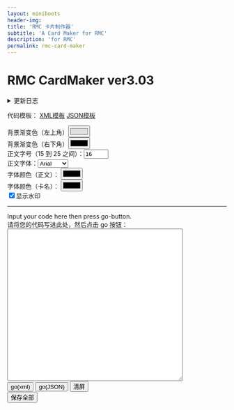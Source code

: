 ```yaml
---
layout: miniboots
header-img: 
title: 'RMC 卡片制作器'
subtitle: 'A Card Maker for RMC'
description: 'for RMC'
permalink: rmc-card-maker
---
```


<h1>RMC CardMaker ver3.03</h1>
<details>
    <summary>更新日志</summary>
    <div id="UpdateLog" style="font-family: 'Courier New', Courier, monospace;">
        <strong>2.23</strong> (2022.May.2) <br/>
        set path of renders.<br/>
        supports English Rarity also.<br/>
        <strong>3.0</strong> (2022.May.3) <br/>
        supports JSON <br/>
        new function to clean screen<br/>
        new Template of JSON<br/>
        <strong>3.01</strong> (2022.May.5) <br/>
        new display for UpdateLog<br/>
        <strong>3.02</strong> (2023.Jan.18)<br/>
        fixed several bugs<br/>
        new path of renders.<br/>
        <strong>3.03</strong> (2024.Feb.7)<br/>
        supports user watermark.<br/>
    </div>
</details>

<p>
    代码模板：
    <a href="CardMaking_Template.xml" target="_blank"><i class="bi bi-filetype-xml"></i>XML模板</a>  
    <a href="CardMaking_Template.json" target="_blank"><i class="bi bi-filetype-json"></i>JSON模板</a>
</p>

<div>
<!--功能柄-->
<form>
  背景渐变色（左上角）<input type="color" name="favcolor" value="#E0E0E0"><br/>
  背景渐变色（右下角）<input type="color" name="favcolor" value="#000000"><br/>
  正文字号（15 到 25 之间）：<input type="number" name="favfont" min="15" max="25" value="16"><br/>
  正文字体：<select name="favfont">
		<option value="Arial">Arial</option>
		<option value="Times">Serif</option>
		<option value="Fantasy">Fantasy</option>
		</select><br/>
  字体颜色（正文）：
  <input type="color" name="favfontcolor" value="#000000"><br/>
  字体颜色（卡名）：
  <input type="color" name="favnomencolor" value="#000000"><br/>
  <input type="checkbox" id="showWatermark" value="showWatermark" checked="true">显示水印
</form>
</div>
<hr/>
Input your code here then press go-button.<br/>
请将您的代码写进此处，然后点击 go 按钮：
<div>
    <!--此处输入代码-->
        <textarea id="inputCode" style="width:80%; height:350px; font-family: 'Courier New', Courier, monospace;"></textarea>
        <br/>
        <button onclick="doTheseCards()">go(xml)</button>
        <button onclick="doTheseCardsByJSON()">go(JSON)</button>
        <button id="favClean" onclick="javascript:void(0)">清屏</button>
</div>


<div id="OutputZone">
        <!--此处输出卡片-->
</div>
<button onclick="downloadAll()">保存全部</button>

<div id='RenderZone' style="display:none;">
		<!--此处储存水印蒙版-->
		<img id='watermark' src='file:///C:/Users/Administrator/Documents/ilovebaron/watermark.png' alt="WARNING watermark Failed" srcset="{{ site.url }}/img/watermark.png">
</div>

<footer style="display:none;">
        <!--此处储存版权声明-->
        <div class="copyrightlines" id='copyrightclaim'>©GreatBaron 2022,All Rights Reserved.</div><br>
</footer>

<script>
    //Balance Constant 平衡常数
    var /*边框渐变参数*/  BC_BORDER = ['silver', 'white'],
        /*底面渐变参数*/  BC_BKG = [],
        /*下载命名前缀*/  BC_FILLE_NAME = 'PoweredByBaron',
		/*预设文本字体*/  BC_FONT = "16px Arial",
        /*预设文本颜色*/  BC_FONTC = "black",
        /*是否启用水印*/  BC_WATERMARK = false;


    //下载api
    function exportCanvasAsPNG(id, fileName) {
        //down pic
        var canvasElement = document.getElementById(id);

        var MIME_TYPE = "image/png";

        var imgURL = canvasElement.toDataURL(MIME_TYPE);

        var dlLink = document.createElement('a');
        dlLink.download = fileName;
        dlLink.href = imgURL;
        dlLink.dataset.downloadurl = [MIME_TYPE, dlLink.download, dlLink.href].join(':');

        document.body.appendChild(dlLink);
        dlLink.click();
        document.body.removeChild(dlLink);
    };

    //下面这堆构造能够换行的canvas功能 context.wrapText(text,x,y,maxWidth,lineHeight)
    CanvasRenderingContext2D.prototype.wrapText = function (text, x, y, maxWidth, lineHeight) {
        if (typeof text != 'string' || typeof x != 'number' || typeof y != 'number') {
            return;
        }

        var context = this;
        var canvas = context.canvas;

        if (typeof maxWidth == 'undefined') {
            maxWidth = (canvas && canvas.width) || 300;
        }
        if (typeof lineHeight == 'undefined') {
            lineHeight = (canvas && parseInt(window.getComputedStyle(canvas).lineHeight)) || parseInt(window.getComputedStyle(document.body).lineHeight);
        }

        // 字符分隔为数组
        var arrText = text.split('');
        var line = '';

        for (var n = 0; n < arrText.length; n++) {
            var testLine = line + arrText[n];
            var metrics = context.measureText(testLine);
            var testWidth = metrics.width;
            if (testWidth > maxWidth && n > 0) {
                context.fillText(line, x, y);
                line = arrText[n];
                y += lineHeight;
            } else {
                line = testLine;
            }
		//Baron新增的换行命令
		if(arrText[n]=='丨'){
                context.fillText(line.slice(0,-1), x, y);
                line = '';
                y += lineHeight;
            };
        if(arrText[n]=='|'){
                context.fillText(line.slice(0,-1), x, y);
                line = '';
                y += lineHeight;
            };
		//换行命令到此结束

        }
        context.fillText(line, x, y);
    };

    //抽出xml
    function abstractValueByTagname(str, tagName) {
        //创建文档对象
        var parser = new DOMParser();
        var xmlDoc = parser.parseFromString(str, "text/xml");


        //提取数据
        var countrys = xmlDoc.getElementsByTagName(tagName);
        var arr = [];
        for (var i = 0; i < countrys.length; i++) {
            arr.push(countrys[i].textContent);
        };

        return arr;
    };



    //统计卡片数量
    var canvasSum = 0;

    //清屏
    function cleanAll()
    {
        document.getElementById("OutputZone").innerHTML=""
        canvasSum=0;
        return 0
    };
    document.getElementById("favClean").onclick=function()
    {
        var msg="你确定要清屏么？该操作将会清楚此页面所有图片";
        if (confirm(msg)==true) {
            cleanAll();
            return 0;
        } else {
            return 1;
        }
    }

    //构造卡片字段
    var nomens,
        raritys,
        iniHPs,
        catas,
        trtDetls,
        UIdes;

function rarity2Num(str) {
        //将 普通-传说-未定返回为0-3
        switch (str) {
            case '普通': return 0; break;
            case '稀有': return 1; break;
            case '史诗': return 2; break;
            case '传说': return 3; break;
            case 'Common': return rarity2Num('普通'); break;
            case 'Rare': return rarity2Num('稀有'); break;
            case 'Epic': return rarity2Num('史诗'); break;
            case 'Legendary': return rarity2Num('传说'); break;
            default: return -1; break;
        }
    };

//初始化用户设置
function iniFavorite(){

//设置背景色
BC_BKG[0]=document.getElementsByName("favcolor")[0].value;
BC_BKG[1]=document.getElementsByName("favcolor")[1].value;

//设置字体字号颜色
BC_FONT=document.getElementsByName("favfont")[0].value+"px "
	   +document.getElementsByName("favfont")[1].value;
BC_FONTC=document.getElementsByName("favfontcolor")[0].value;

//设置水印
BC_WATERMARK=document.getElementById("showWatermark").checked;
if (document.getElementById("showWatermark").checked) {
    console.log("showWatermark yes")
}else{
    console.log("showWatermark no")};

return 0;
};

    //启动钩子XML
    function doTheseCards() {
        iniFavorite();

        var code = document.getElementById("inputCode").value;

        nomens = abstractValueByTagname(code, "Nomen");
        //flavors = abstractValueByTagname(code, "flavor");
        raritys = abstractValueByTagname(code, "Rarity");
        iniHPs = abstractValueByTagname(code, "Influence");
        catas = abstractValueByTagname(code, "Group");
        //traits = abstractValueByTagname(code, "trait");
        trtDetls = abstractValueByTagname(code, "Description");
        UIdes = abstractValueByTagname(code,"UId");
        /*
        mv1Ttls = abstractValueByTagname(code, "mv1Ttl");
        mv2Ttls = abstractValueByTagname(code, "mv2Ttl");
        mv1Detls = abstractValueByTagname(code, "mv1Detail");
        mv2Detls = abstractValueByTagname(code, "mv2Detail");
        wknsses = abstractValueByTagname(code, "wknss");
        antitates = abstractValueByTagname(code, "antitas");
        rtrtcsts = abstractValueByTagname(code, "retreat");
        //console.log(raritys);
        //console.log(rarity2Num(raritys[0]))
        
        for (var j = 0; j < UIdes.length; j++) {
            document.getElementById("RenderZone").innerHTML=document.getElementById("RenderZone").innerHTML+
                "<img id='"+UIdes[j]+"' src='C:/Users/Administrator/Documents/MyRenders/"+UIdes[j]+".png'>";
            //console.log(UIdes[j]);
            //TODO: 加载问题，图片还没来及加载，drawImg()就急着执行
        };*/

        for (var i = 0; i < nomens.length; i++) {      
            printPic(nomens[i], rarity2Num(raritys[i]), iniHPs[i], catas[i],trtDetls[i],UIdes[i]);
            console.log("print"+nomens[i])
        };

        console.log("printed "+canvasSum);
    };

    //启动钩子JSON
    function doTheseCardsByJSON(){
        iniFavorite();
        var code=JSON.parse(document.getElementById("inputCode").value);

        //console.log(document.getElementById("inputCode").value);
        console.log(code.length+" card(s) from JSON");
        
        for (let i = 0; i < code.length; i++) {
            printPic(code[i].Nomen,rarity2Num(code[i].Rarity),code[i].Influence,code[i].Group,code[i].Description,code[i].UId)
        };

        console.log("printed "+canvasSum);
    };

    //下载全部
    function downloadAll() {
        for (var i = 0; i < canvasSum; i++) {
            exportCanvasAsPNG("card" + i, BC_FILLE_NAME + i);
            console.log("download card" + i);
        }
    };

//KERNELcanvas
    function printPic(nomen,
        rarity, iniHP, category,
        traitDetail, Uuid
        ) {
        

        //加载蒙板，卡图
        document.getElementById("RenderZone").innerHTML=
            document.getElementById("RenderZone").innerHTML+
            "<img id='"+Uuid+"' src='MyRenders/"+Uuid+".png'>";

		//稀有度分类
        var raricolor=[];
        switch (rarity) {
            case 0: raricolor = ["普通", "black"]; break;
            case 1: raricolor = ["稀★有", "aqua"]; break;
            case 2: raricolor = ["★史诗★", "fuchsia"]; break;
            case 3: raricolor = ["★传💎说★", "gold"]; break;
            default: raricolor = ["未分级", "white"];
        }

		//生成画布上下文
        var canvas = document.createElement('canvas');
        canvas.id = "card"+canvasSum;
        canvasSum += 1;
        canvas.width = 500;
        canvas.height = 750;
        document.getElementById('OutputZone').appendChild(canvas);
        var ctx = canvas.getContext("2d");

        //BC_BORDER 决定边框颜色
        var borderFlavor = ctx.createRadialGradient(250,375,500,300,500,80)
        borderFlavor.addColorStop(0, BC_BORDER[0]);
        borderFlavor.addColorStop(1, BC_BORDER[1]);
        ctx.fillStyle = borderFlavor;
        ctx.fillRect(0, 0, 500, 750);

        //BC_BKG 决定 backgroud gradient
        var grd = ctx.createLinearGradient(0, 0, 500, 750);
        grd.addColorStop(0, BC_BKG[0]);
        grd.addColorStop(1, BC_BKG[1]);
        ctx.fillStyle = grd;
        ctx.fillRect(10, 10, 480, 730);

        //nomen zone
        ctx.fillStyle = "rgba(255,255,255,0.5)";
        ctx.fillRect(30, 30, 440, 50);

        //HP zone
        ctx.beginPath();
        ctx.arc(250, 250, 160, 0, 2 * Math.PI);
        ctx.fill();
        //HP zone uter
        //ctx.fillRect(30, 100, 440, 320);

        //rarity & category
        ctx.fillRect(30, 420, 440, 50);
        //trait
        ctx.fillRect(30, 480, 440, 250);
        //move1
        //ctx.fillRect(180, 480, 140, 160);
        //move2
        ///ctx.fillRect(330, 480, 140, 160);

        //weakness
        //ctx.fillRect(30, 650, 140, 80);
        //antitas
        //ctx.fillRect(180, 650, 140, 80);
        //retreat
        //ctx.fillRect(330, 650, 140, 80);

        //nomen 最顶部的名字
        ctx.fillStyle = "black";            //TODO: 用户自定义选择字体颜色
        ctx.font = "45px 华文隶书";
        ctx.textAlign = "center";
        ctx.textBaseline = "hanging";
        ctx.fillText(nomen, 250, 40, 440);

        //rarity
        ctx.fillStyle = raricolor[1];
        ctx.font = "30px 华文隶书";
        ctx.textBaseline = "bottom";
        ctx.fillText(raricolor[0], 110, 460);

        //iniHP
        ctx.fillStyle = "black";
        ctx.font = "144px Georgia";
        ctx.textAlign = "center";
        //ctx.textBaseline = "bottom";
        ctx.fillText(iniHP, 250, 320, 200);

        //category
        ctx.fillStyle = "black";
        ctx.font = "25px Georgia";
        ctx.textAlign = "end";
        ctx.textBaseline = "bottom";
        ctx.fillText(category, 460, 460, 180);
        ctx.textAlign = "center";
        //ctx.fillText(iniHP, 250, 460, 200);
		ctx.fillText(iniHP, 230, 460, 200);

        //trait&moves titles
        //ctx.fillStyle = "black";
        //ctx.font = "25px 华文新魏";
        //ctx.fillText(traitTitle, 100, 515, 120);
        //ctx.fillText(mv1Title, 250, 515, 120);
        //ctx.fillText(mv2Title, 400, 515, 120);

        //reaction&retreat
        //ctx.font = "20px Arial";
        //ctx.fillText("弱点", 100, 675, 120);
        //ctx.fillText(weakness, 100, 710, 120);
        //ctx.fillText("抵抗", 250, 675, 120);
        //ctx.fillText(antitas, 250, 710, 120);
        //ctx.fillText("撤退", 400, 675, 120);
        //ctx.fillText("（"+retreatCost+"）", 400, 710, 120);

        //moves details 详情描述
		ctx.font=BC_FONT;
        ctx.textAlign = "left";
        ctx.fillStyle=BC_FONTC;
        ctx.wrapText(traitDetail, 45, 510, 420, 21);
        //ctx.wrapText(mv1Detail, 250, 550, 120, 20)
        //ctx.wrapText(mv2Detail, 400, 550, 120, 20);

        //覆盖蒙版卡图
        ctx.drawImage(document.getElementById(Uuid),0,0);

		//加戳版权声明
		ctx.font="10px Times";
		ctx.textAlign="center";
		ctx.fillText(document.getElementById('copyrightclaim').innerHTML, 250,730,400);

        //加盖水印
        if (BC_WATERMARK==true) {
            ctx.drawImage(document.getElementById('watermark'),0,0);
        };

    }

</script>
